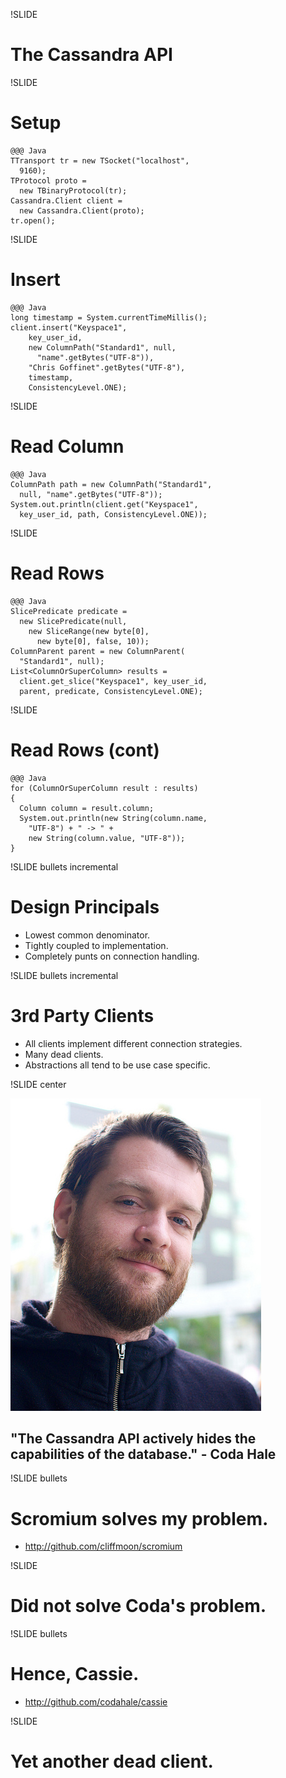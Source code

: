 !SLIDE
# The Cassandra API #

!SLIDE
# Setup #

    @@@ Java
    TTransport tr = new TSocket("localhost", 
      9160);
    TProtocol proto = 
      new TBinaryProtocol(tr);
    Cassandra.Client client = 
      new Cassandra.Client(proto);
    tr.open();
    
!SLIDE
# Insert #

    @@@ Java
    long timestamp = System.currentTimeMillis();
    client.insert("Keyspace1",
        key_user_id,
        new ColumnPath("Standard1", null, 
          "name".getBytes("UTF-8")),
        "Chris Goffinet".getBytes("UTF-8"),
        timestamp,
        ConsistencyLevel.ONE);

!SLIDE
# Read Column #

    @@@ Java
    ColumnPath path = new ColumnPath("Standard1", 
      null, "name".getBytes("UTF-8"));
    System.out.println(client.get("Keyspace1", 
      key_user_id, path, ConsistencyLevel.ONE));
      
!SLIDE
# Read Rows #

    @@@ Java
    SlicePredicate predicate = 
      new SlicePredicate(null, 
        new SliceRange(new byte[0], 
          new byte[0], false, 10));
    ColumnParent parent = new ColumnParent(
      "Standard1", null);
    List<ColumnOrSuperColumn> results = 
      client.get_slice("Keyspace1", key_user_id, 
      parent, predicate, ConsistencyLevel.ONE);
      
!SLIDE
# Read Rows (cont) #

    @@@ Java
    for (ColumnOrSuperColumn result : results)
    {
      Column column = result.column;
      System.out.println(new String(column.name, 
        "UTF-8") + " -> " + 
        new String(column.value, "UTF-8"));
    }
    
!SLIDE bullets incremental
# Design Principals #

* Lowest common denominator.
* Tightly coupled to implementation.
* Completely punts on connection handling.

!SLIDE bullets incremental
# 3rd Party Clients #

* All clients implement different connection strategies.
* Many dead clients.
* Abstractions all tend to be use case specific.

!SLIDE center

![Coda Hale](codahale.jpg)
## "The Cassandra API actively hides the capabilities of the database." - Coda Hale ##

!SLIDE bullets
# Scromium solves my problem. #

* http://github.com/cliffmoon/scromium

!SLIDE
# Did not solve Coda's problem. #

!SLIDE bullets
# Hence, Cassie. #

* http://github.com/codahale/cassie

!SLIDE
# Yet another dead client. #
